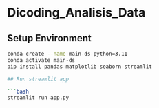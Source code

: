 # Dicoding_Analisis_Data

## Setup Environment

```bash
conda create --name main-ds python=3.11
conda activate main-ds
pip install pandas matplotlib seaborn streamlit

## Run streamlit app

```bash
streamlit run app.py
